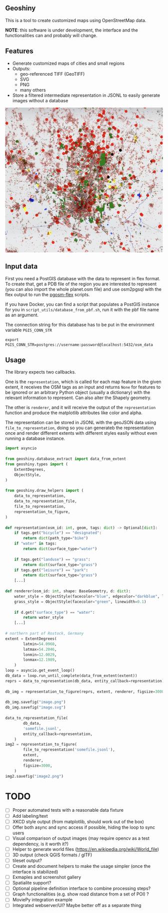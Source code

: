 ## Geoshiny

This is a tool to create customized maps using OpenStreetMap data.

__NOTE__: this software is under development, the interface and the functionalities can and probably will change.

## Features

* Generate customized maps of cities and small regions
* Outputs:
  * geo-referenced TIFF (GeoTIFF)
  * SVG
  * PNG
  * many others
* Store a filtered intermediate representation in JSONL to easily generate images without a database

![example generated map](example.png)


## Input data

First you need a PostGIS database with the data to represent in flex format. To create that, get a PDB file of the region you are interested to represent (you can also import the whole planet.osm file) and use osm2pgsql with the flex output to run the [pgosm-flex](https://github.com/rustprooflabs/pgosm-flex) scripts.

If you have Docker, you can find a script that populates a PostGIS instance for you in `script_utils/database_from_pbf.sh`, run it with the pbf file name as an argument.

The connection string for this database has to be put in the environment variable `PGIS_CONN_STR`

    export PGIS_CONN_STR=postgres://username:password@localhost:5432/osm_data


## Usage

The library expects two callbacks.

One is the `representation`, which is called for each map feature in the given extent, it receives the OSM tags as an input and returns `None` for features to be ignored or an arbitrary Python object (usually a dictionary) with the relevant information to represent. Can also alter the Shapely geometry.

The other is `renderer`, and it will receive the output of the `representation` function and produce the matplotlib attributes like color and alpha.

The representation can be stored in JSONL with the geoJSON data using `file_to_representation`, doing so you can generateb the representation once and render different extents with different styles easily without even running a database instance.

```python
import asyncio

from geoshiny.database_extract import data_from_extent
from geoshiny.types import (
    ExtentDegrees,
    ObjectStyle,
)

from geoshiny.draw_helpers import (
    data_to_representation,
    data_to_representation_file,
    file_to_representation,
    representation_to_figure,
)

def representation(osm_id: int, geom, tags: dict) -> Optional[dict]:
    if tags.get("bicycle") == "designated":
        return dict(path_type="bike")
    if "water" in tags:
        return dict(surface_type="water")

    if tags.get("landuse") == "grass":
        return dict(surface_type="grass")
    if tags.get("leisure") == "park":
        return dict(surface_type="grass")
    [...]

def renderer(osm_id: int, shape: BaseGeometry, d: dict):
    water_style = ObjectStyle(facecolor="blue", edgecolor="darkblue", linewidth=0.1)
    grass_style = ObjectStyle(facecolor="green", linewidth=0.1)

    if d.get("surface_type") == "water":
        return water_style
    [...]

# northern part of Rostock, Germany
extent = ExtentDegrees(
        latmin=54.0960,
        latmax=54.2046,
        lonmin=12.0029,
        lonmax=12.1989,
    )
loop = asyncio.get_event_loop()
db_data = loop.run_until_complete(data_from_extent(extent))
reprs = data_to_representation(db_data, entity_callback=representation)

db_img = representation_to_figure(reprs, extent, renderer, figsize=3000)

db_img.savefig("image.png")
db_img.savefig("image.svg")

data_to_representation_file(
        db_data,
        'somefile.jsonl',
        entity_callback=representation,
    )
img2 = representation_to_figure(
        file_to_representation('somefile.jsonl'),
        extent,
        renderer,
        figsize=3000,
    )
img2.savefig("image2.png")

```

# TODO

- [ ] Proper automated tests with a reasonable data fixture
- [ ] Add labeling/text
- [ ] XKCD style output (from matplotlib, should work out of the box)
- [ ] Offer both async and sync access if possible, hiding the loop to sync users
- [ ] Visual comparison of output images (may require opencv as a test dependency, is it worth it?)
- [ ] Helper to generate world files (https://en.wikipedia.org/wiki/World_file)
- [ ] 3D output (check QGIS formats / glTF)
- [ ] tileset output?
- [ ] Create and document helpers to make the usage simpler (once the interface is stabilized)
- [ ] Exmaples and screenshot gallery
- [ ] Spatialite support?
- [ ] Optional pipeline definition interface to combine processing steps?
- [ ] Graph functionalities (e.g. show road distance from a set of POI) ?
- [ ] MoviePy integration example
- [ ] Integrated webserver/UI? Maybe better off as a separate thing
